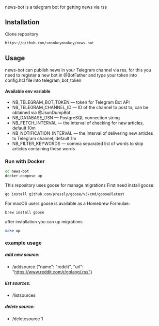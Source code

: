 
news-bot is a telegram bot for getting news via rss

## Installation

Clone repository
```bash
https://github.com/smonkeymonkey/news-bot
```

## Usage
news-bot can publish news in your Telegram channel via rss, for this you need to register a new bot in @BotFather and type your token into config.hcl file into telegram_bot_token

#### Available env variable
- NB_TELEGRAM_BOT_TOKEN — token for Telegram Bot API 
- NB_TELEGRAM_CHANNEL_ID — ID of the channel to post to, can be obtained via @JsonDumpBot
- NB_DATABASE_DSN — PostgreSQL connection string
- NB_FETCH_INTERVAL — the interval of checking for new articles, default 10m
- NB_NOTIFICATION_INTERVAL — the interval of delivering new articles to Telegram channel, default 1m
- NB_FILTER_KEYWORDS — comma separated list of words to skip articles containing these words


### Run with Docker

```bash
cd news-bot
docker-compose up
```
This repository uses goose for manage migrations
First need install goose:
```bash
go install github.com/pressly/goose/v3/cmd/goose@latest
```
For macOS users goose is available as a Homebrew Formulae:
```bash
brew install goose
``` 
after installation you can up migrations
```bash
make up
```

### example usage
##### add new source: 
- /addsource {"name": "reddit", "url": "https://www.reddit.com/r/golang/.rss"} 
##### list sources: 
- /listsources 
##### delete source: 
- /deletesource 1
